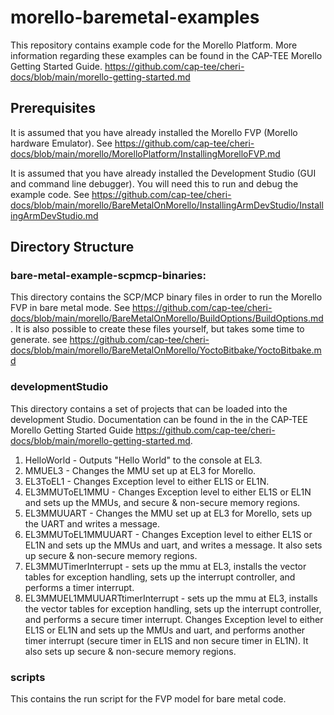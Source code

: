 # morello-baremetal-examples
This repository contains example code for the Morello Platform. More information regarding these examples can be found in the CAP-TEE Morello Getting Started Guide. https://github.com/cap-tee/cheri-docs/blob/main/morello-getting-started.md

## Prerequisites

It is assumed that you have already installed the Morello FVP (Morello hardware Emulator). See https://github.com/cap-tee/cheri-docs/blob/main/morello/MorelloPlatform/InstallingMorelloFVP.md 

It is assumed that you have already installed the Development Studio (GUI and command line debugger). You will need this to run and debug the example code. See https://github.com/cap-tee/cheri-docs/blob/main/morello/BareMetalOnMorello/InstallingArmDevStudio/InstallingArmDevStudio.md

## Directory Structure

### bare-metal-example-scpmcp-binaries:

This directory contains the SCP/MCP binary files in order to run the Morello FVP in bare metal mode. See https://github.com/cap-tee/cheri-docs/blob/main/morello/BareMetalOnMorello/BuildOptions/BuildOptions.md. It is also possible to create these files yourself, but takes some time to generate. see https://github.com/cap-tee/cheri-docs/blob/main/morello/BareMetalOnMorello/YoctoBitbake/YoctoBitbake.md 

### developmentStudio

This directory contains a set of projects that can be loaded into the development Studio. Documentation can be found in the in the CAP-TEE Morello Getting Started Guide https://github.com/cap-tee/cheri-docs/blob/main/morello-getting-started.md.

1. HelloWorld - Outputs "Hello World" to the console at EL3.
2. MMUEL3 - Changes the MMU set up at EL3 for Morello.
3. EL3ToEL1 - Changes Exception level to either EL1S or EL1N.
4. EL3MMUToEL1MMU - Changes Exception level to either EL1S or EL1N and sets up the MMUs, and secure & non-secure memory regions.
5. EL3MMUUART - Changes the MMU set up at EL3 for Morello, sets up the UART and writes a message.
6. EL3MMUToEL1MMUUART - Changes Exception level to either EL1S or EL1N and sets up the MMUs and uart, and writes a message. It also sets up secure & non-secure memory regions.
7. EL3MMUTimerInterrupt - sets up the mmu at EL3, installs the vector tables for exception handling, sets up the interrupt controller, and performs a timer interrupt.
8. EL3MMUEL1MMUUARTtimerInterrupt - sets up the mmu at EL3, installs the vector tables for exception handling, sets up the interrupt controller, and performs a secure timer interrupt. Changes Exception level to either EL1S or EL1N and sets up the MMUs and uart, and performs another timer interrupt (secure timer in EL1S and non secure timer in EL1N). It also sets up secure & non-secure memory regions.


### scripts

This contains the run script for the FVP model for bare metal code.